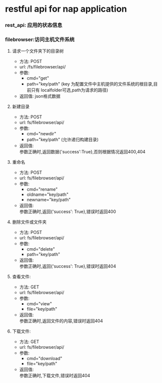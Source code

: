 restful api for nap application
===============================

### rest_api: 应用的状态信息


### filebrowser:访问主机文件系统
1. 请求一个文件夹下的目录树  
	* 方法: POST  
  	* url: /fs/filebrowser/api/  
  	* 参数:
		* cmd="get"
    	* path="key/path" (key 为配置文件中主机提供的文件系统的根目录,目前只有		localfolder可选,path为请求的路径)  
  	* 返回值: json格式数据  

2. 新建目录
	* 方法: POST  
  	* url: fs/filebrowser/api/   
  	* 参数:
    	* cmd="newdir"
		* path="key/path" (允许递归构建目录)
  	* 返回值:  
    参数正确时,返回数据{'success':True},否则根据情况返回400,404  

3. 重命名
  	* 方法: POST  
  	* url: fs/filebrowser/api/  
  	* 参数:
    	* cmd="rename"
		* oldname="key/path"
		* newname="key/path"
  	* 返回值:  
    参数正确时,返回{'success': True},错误时返回400    

4. 删除文件或文件夹  
  	* 方法: POST  
  	* url: fs/filebrowser/api/  
  	* 参数:
    	* cmd="delete"
		* path="key/path"
  	* 返回值:  
    参数正确时,返回{'success': True},错误时返回404  

5. 查看文件:
  	* 方法: GET  
  	* url: fs/filebrowser/api/  
  	* 参数:
    	* cmd="view"
		* file="key/path"
  	* 返回值:  
    参数正确时,返回文件的内容,错误时返回404  

6. 下载文件:
  	* 方法: GET  
  	* url: fs/filebrowser/api/  
  	* 参数:   
    	* cmd="download"
		* file="key/path"
  	* 返回值:   
    参数正确时,下载文件,错误时返回404  
